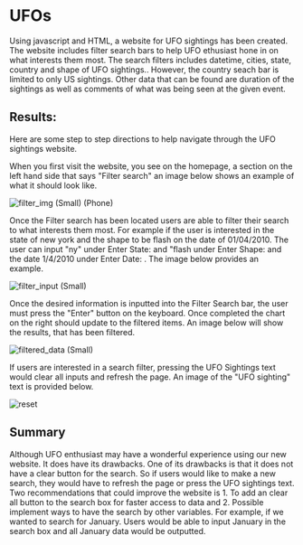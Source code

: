 # UFOs
Using javascript and HTML, a website for UFO sightings has been created. The website includes filter search bars to help UFO ethusiast hone in on what interests them most. The search filters includes datetime, cities, state, country and shape of UFO sightings.. However, the country seach bar is limited to only US sightings. Other data that can be found are duration of the sightings as well as comments of what was being seen at the given event.

## Results:
  Here are some step to step directions to help navigate through the UFO sightings website.

  When you first visit the website, you see on the homepage, a section on the left hand side that says "Filter search" an image below shows an example of what it should look like. 

![filter_img (Small) (Phone)](https://user-images.githubusercontent.com/117749494/219172341-f04f6063-64e4-4230-a150-bb9624e2fcec.PNG)

Once the Filter search has been located users are able to filter their search to what interests them most. For example if the user is interested in the state of new york and the shape to be flash on the date of 01/04/2010. The user can input "ny" under Enter State: and "flash under Enter Shape: and the date 1/4/2010 under Enter Date: .
The image below provides an example.

![filter_input (Small)](https://user-images.githubusercontent.com/117749494/219175936-3ed08838-9630-46a2-b943-dcf596900e07.PNG)


Once the desired information is inputted into the Filter Search bar, the user must press the "Enter" button on the keyboard. Once completed the chart on the right should update to the filtered items. An image below will show the results, that has been filtered. 

![filtered_data (Small)](https://user-images.githubusercontent.com/117749494/219175509-062841fc-ad35-4c5b-b37e-1b91f3d3f694.PNG)

If users are interested in a search filter, pressing the UFO Sightings text would clear all inputs and refresh the page. An image of the "UFO sighting" text is provided below.

![reset](https://user-images.githubusercontent.com/117749494/219214901-138c18ec-11b1-47f5-af02-1c4967252c77.png)


## Summary
Although UFO enthusiast may have a wonderful experience using our new website. It does have its drawbacks. One of its drawbacks is that it does not have a clear button for the search. So if users would like to make a new search, they would have to refresh the page or press the UFO sightings text. Two recommendations that could improve the website is 1. To add an clear all button to the search box for faster access to data and 2. Possible implement ways to have the search by other variables. For example, if we wanted to search for January. Users would be able to input January in the search box and all January data would be outputted. 
